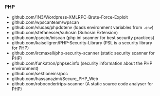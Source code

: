 ### PHP

- github.com/1N3/Wordpress-XMLRPC-Brute-Force-Exploit
- github.com/wpscanteam/wpscan
- github.com/vlucas/phpdotenv (loads environment variables from `.env`)
- github.com/stefanesser/suhosin (Suhosin Extension)
- github.com/psecio/iniscan (php.ini scanner for best security practices)
- github.com/kaisellgren/PHP-Security-Library (PSL is a security library for PHP)
- github.com/ircmaxell/php-security-scanner (static security scanner for PHP)
- github.com/funkatron/phpsecinfo (security information about the PHP environment)
- github.com/sektioneins/pcc
- github.com/hassanazimi/Secure_PHP_Web
- github.com/robocoder/rips-scanner (A static source code analyser for PHP)
